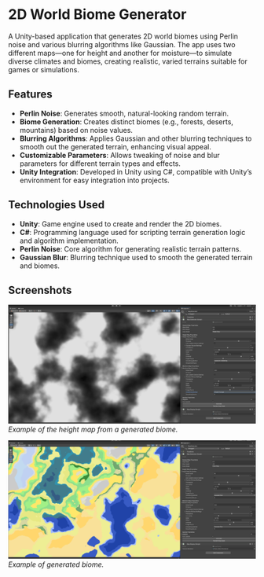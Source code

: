 # 2D World Biome Generator

A Unity-based application that generates 2D world biomes using Perlin noise and various blurring algorithms like Gaussian. The app uses two different maps—one for height and another for moisture—to simulate diverse climates and biomes, creating realistic, varied terrains suitable for games or simulations.

## Features
- **Perlin Noise**: Generates smooth, natural-looking random terrain.
- **Biome Generation**: Creates distinct biomes (e.g., forests, deserts, mountains) based on noise values.
- **Blurring Algorithms**: Applies Gaussian and other blurring techniques to smooth out the generated terrain, enhancing visual appeal.
- **Customizable Parameters**: Allows tweaking of noise and blur parameters for different terrain types and effects.
- **Unity Integration**: Developed in Unity using C#, compatible with Unity’s environment for easy integration into projects.

## Technologies Used
- **Unity**: Game engine used to create and render the 2D biomes.
- **C#**: Programming language used for scripting terrain generation logic and algorithm implementation.
- **Perlin Noise**: Core algorithm for generating realistic terrain patterns.
- **Gaussian Blur**: Blurring technique used to smooth the generated terrain and biomes.

## Screenshots
![Biome Image 1](Screenshots/image1.png)
*Example of the height map from a generated biome.*

![Biome Image 2](Screenshots/image2.png)
*Example of generated biome.*
